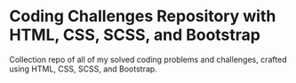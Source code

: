 # Coding Challenges Repository with HTML, CSS, SCSS, and Bootstrap

Collection repo of all of my solved coding problems and challenges, crafted using HTML, CSS, SCSS, and Bootstrap.
